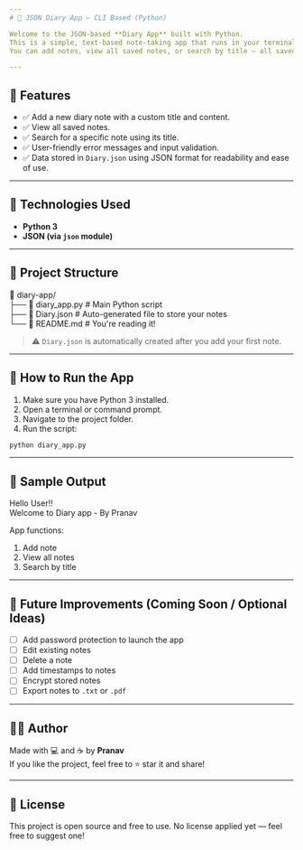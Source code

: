 ```yaml
---
# 📓 JSON Diary App – CLI Based (Python)

Welcome to the JSON-based **Diary App** built with Python.  
This is a simple, text-based note-taking app that runs in your terminal.  
You can add notes, view all saved notes, or search by title — all saved securely in a `.json` file!

---
```


## 🔧 Features

- ✅ Add a new diary note with a custom title and content.
- ✅ View all saved notes.
- ✅ Search for a specific note using its title.
- ✅ User-friendly error messages and input validation.
- ✅ Data stored in `Diary.json` using JSON format for readability and ease of use.

---

## 🧠 Technologies Used

- **Python 3**
- **JSON (via `json` module)**

---

## 📁 Project Structure

📁 diary-app/  
├── 📄 diary_app.py      # Main Python script  
├── 📄 Diary.json        # Auto-generated file to store your notes  
└── 📄 README.md          # You're reading it!

> ⚠️ `Diary.json` is automatically created after you add your first note.

---

## 🚀 How to Run the App

1. Make sure you have Python 3 installed.
2. Open a terminal or command prompt.
3. Navigate to the project folder.
4. Run the script:

```bash
python diary_app.py
```

---

## 📝 Sample Output

Hello User!!  
Welcome to Diary app - By Pranav  

App functions:  
1. Add note  
2. View all notes  
3. Search by title  

---

## 🔐 Future Improvements (Coming Soon / Optional Ideas)

- [ ] Add password protection to launch the app
- [ ] Edit existing notes
- [ ] Delete a note
- [ ] Add timestamps to notes
- [ ] Encrypt stored notes
- [ ] Export notes to `.txt` or `.pdf`

---

## 🙋‍♂️ Author

Made with 💻 and ☕ by **Pranav**  
If you like the project, feel free to ⭐ star it and share!

---

## 📜 License

This project is open source and free to use. No license applied yet — feel free to suggest one!
```

